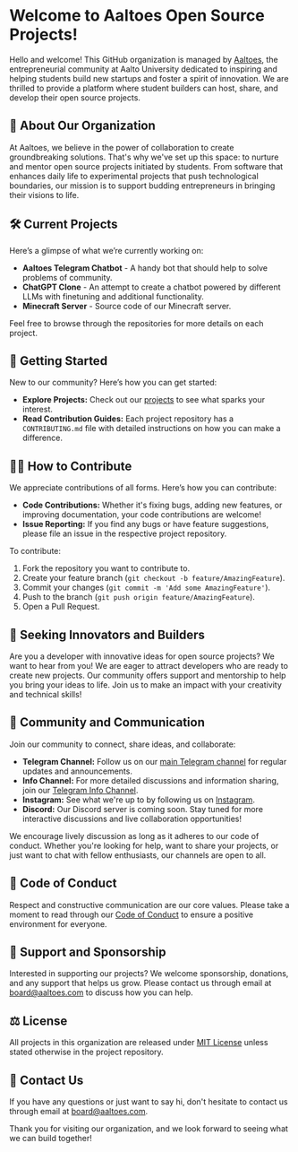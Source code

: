 # Welcome to Aaltoes Open Source Projects!

Hello and welcome! This GitHub organization is managed by [Aaltoes](https://www.aaltoes.com/), the entrepreneurial community at Aalto University dedicated to inspiring and helping students build new startups and foster a spirit of innovation. We are thrilled to provide a platform where student builders can host, share, and develop their open source projects.

## 🚀 About Our Organization

At Aaltoes, we believe in the power of collaboration to create groundbreaking solutions. That's why we've set up this space: to nurture and mentor open source projects initiated by students. From software that enhances daily life to experimental projects that push technological boundaries, our mission is to support budding entrepreneurs in bringing their visions to life.

## 🛠️ Current Projects

Here’s a glimpse of what we’re currently working on:

- **Aaltoes Telegram Chatbot** - A handy bot that should help to solve problems of community.
- **ChatGPT Clone** - An attempt to create a chatbot powered by different LLMs with finetuning and additional functionality.
- **Minecraft Server** - Source code of our Minecraft server.

Feel free to browse through the repositories for more details on each project.

## 🌱 Getting Started

New to our community? Here’s how you can get started:
- **Explore Projects:** Check out our [projects](#current-projects) to see what sparks your interest.
- **Read Contribution Guides:** Each project repository has a `CONTRIBUTING.md` file with detailed instructions on how you can make a difference.

## 👨‍💻 How to Contribute

We appreciate contributions of all forms. Here’s how you can contribute:
- **Code Contributions:** Whether it's fixing bugs, adding new features, or improving documentation, your code contributions are welcome!
- **Issue Reporting:** If you find any bugs or have feature suggestions, please file an issue in the respective project repository.

To contribute:
1. Fork the repository you want to contribute to.
2. Create your feature branch (`git checkout -b feature/AmazingFeature`).
3. Commit your changes (`git commit -m 'Add some AmazingFeature'`).
4. Push to the branch (`git push origin feature/AmazingFeature`).
5. Open a Pull Request.

## 🚀 Seeking Innovators and Builders

Are you a developer with innovative ideas for open source projects? We want to hear from you! We are eager to attract developers who are ready to create new projects. Our community offers support and mentorship to help you bring your ideas to life. Join us to make an impact with your creativity and technical skills!

## 🤝 Community and Communication

Join our community to connect, share ideas, and collaborate:
- **Telegram Channel:** Follow us on our [main Telegram channel](https://t.me/aaltoes) for regular updates and announcements.
- **Info Channel:** For more detailed discussions and information sharing, join our [Telegram Info Channel](https://t.me/+lcMtXV1EAr9mYzIy).
- **Instagram:** See what we're up to by following us on [Instagram](https://www.instagram.com/aaltoes/).
- **Discord:** Our Discord server is coming soon. Stay tuned for more interactive discussions and live collaboration opportunities!

We encourage lively discussion as long as it adheres to our code of conduct. Whether you're looking for help, want to share your projects, or just want to chat with fellow enthusiasts, our channels are open to all.

## 📜 Code of Conduct

Respect and constructive communication are our core values. Please take a moment to read through our [Code of Conduct](https://www.aaltoes.com/code-of-conduct) to ensure a positive environment for everyone.

## 🤲 Support and Sponsorship

Interested in supporting our projects? We welcome sponsorship, donations, and any support that helps us grow. Please contact us through email at [board@aaltoes.com](mailto:board@aaltoes.com) to discuss how you can help.

## ⚖️ License

All projects in this organization are released under [MIT License](https://opensource.org/licenses/MIT) unless stated otherwise in the project repository.

## 💬 Contact Us

If you have any questions or just want to say hi, don't hesitate to contact us through email at [board@aaltoes.com](mailto:board@aaltoes.com).

Thank you for visiting our organization, and we look forward to seeing what we can build together!

